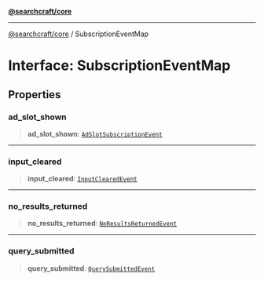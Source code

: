 [**@searchcraft/core**](/reference/sdk/core/README.md)

***

[@searchcraft/core](/reference/sdk/core/globals.md) / SubscriptionEventMap

# Interface: SubscriptionEventMap

## Properties

### ad\_slot\_shown

> **ad\_slot\_shown**: [`AdSlotSubscriptionEvent`](/reference/sdk/core/interfaces/AdSlotSubscriptionEvent.md)

***

### input\_cleared

> **input\_cleared**: [`InputClearedEvent`](/reference/sdk/core/interfaces/InputClearedEvent.md)

***

### no\_results\_returned

> **no\_results\_returned**: [`NoResultsReturnedEvent`](/reference/sdk/core/interfaces/NoResultsReturnedEvent.md)

***

### query\_submitted

> **query\_submitted**: [`QuerySubmittedEvent`](/reference/sdk/core/interfaces/QuerySubmittedEvent.md)
